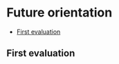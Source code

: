 # Future orientation

<!-- TOC START min:2 max:2 link:true asterisk:false update:true -->
- [First evaluation](#first-evaluation)
<!-- TOC END -->

## First evaluation

